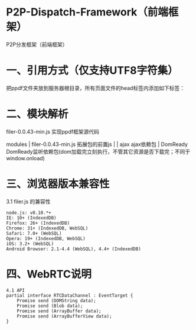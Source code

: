# P2P-Dispatch-Framework（前端框架）
P2P分发框架（前端框架）


# 一、引用方式（仅支持UTF8字符集）
把ppdf文件夹放到服务器根目录，所有页面文件的head标签内添加如下标签：

<script src="ppdf/modules/es6-promise/es6-promise.auto.min.js"></script>
<script src="ppdf/modules/filer/filer-0.0.43-min.js"></script>
<script src="ppdf/modules/spark-md5/spark-md5.min.js"></script>

<script src="ppdf/index.js"></script>
<script src="ppdf/config.js"></script>
<script src="ppdf/libs/Utils.js"></script>
<script src="ppdf/libs/Signal.js"></script>
<script src="ppdf/libs/P2P.js"></script>
<script src="ppdf/libs/Database.js"></script>
<script src="ppdf/ConfigRefreshAndClose.js"></script>
<script src="ppdf/libs/ajax.js"></script>
<script src="ppdf/libs/DomReady.js"></script>
<script src="ppdf/start.js"></script>


# 二、模块解析
 filer-0.0.43-min.js                                           实现ppdf框架源代码

 modules
 |  filer-0.0.43-min.js                                        拓展包的前置js
 |
 |  ajax                                                       ajax依赖包
 |  DomReady                                                   DomReady监听依赖包(dom加载完立刻执行，不管其它资源是否下载完；不同于window.onload)


# 三、浏览器版本兼容性

3.1 filer.js 的兼容性

    node.js: v0.10.*+
    IE: 10+ (IndexedDB)
    Firefox: 26+ (IndexedDB)
    Chrome: 31+ (IndexedDB, WebSQL)
    Safari: 7.0+ (WebSQL)
    Opera: 19+ (IndexedDB, WebSQL)
    iOS: 3.2+ (WebSQL)
    Android Browser: 2.1-4.4 (WebSQL), 4.4+ (IndexedDB)


# 四、WebRTC说明
    4.1 API
    partial interface RTCDataChannel : EventTarget {
        Promise send (DOMString data);
        Promise send (Blob data);
        Promise send (ArrayBuffer data);
        Promise send (ArrayBufferView data);
    }